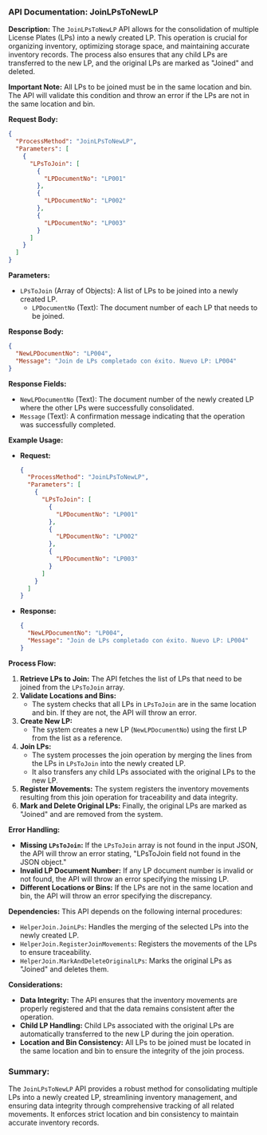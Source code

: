 ### API Documentation: JoinLPsToNewLP

**Description:**
The `JoinLPsToNewLP` API allows for the consolidation of multiple License Plates (LPs) into a newly created LP. This operation is crucial for organizing inventory, optimizing storage space, and maintaining accurate inventory records. The process also ensures that any child LPs are transferred to the new LP, and the original LPs are marked as "Joined" and deleted.

**Important Note:** All LPs to be joined must be in the same location and bin. The API will validate this condition and throw an error if the LPs are not in the same location and bin.

**Request Body:**
```json
{
  "ProcessMethod": "JoinLPsToNewLP",
  "Parameters": [
    {
      "LPsToJoin": [
        {
          "LPDocumentNo": "LP001"
        },
        {
          "LPDocumentNo": "LP002"
        },
        {
          "LPDocumentNo": "LP003"
        }
      ]
    }
  ]
}
```

**Parameters:**

- `LPsToJoin` (Array of Objects): A list of LPs to be joined into a newly created LP.
  - `LPDocumentNo` (Text): The document number of each LP that needs to be joined.

**Response Body:**
```json
{
  "NewLPDocumentNo": "LP004",
  "Message": "Join de LPs completado con éxito. Nuevo LP: LP004"
}
```

**Response Fields:**

- `NewLPDocumentNo` (Text): The document number of the newly created LP where the other LPs were successfully consolidated.
- `Message` (Text): A confirmation message indicating that the operation was successfully completed.

**Example Usage:**

- **Request:**
    ```json
    {
      "ProcessMethod": "JoinLPsToNewLP",
      "Parameters": [
        {
          "LPsToJoin": [
            {
              "LPDocumentNo": "LP001"
            },
            {
              "LPDocumentNo": "LP002"
            },
            {
              "LPDocumentNo": "LP003"
            }
          ]
        }
      ]
    }
    ```

- **Response:**
    ```json
    {
      "NewLPDocumentNo": "LP004",
      "Message": "Join de LPs completado con éxito. Nuevo LP: LP004"
    }
    ```

**Process Flow:**

1. **Retrieve LPs to Join:** The API fetches the list of LPs that need to be joined from the `LPsToJoin` array.
2. **Validate Locations and Bins:** 
   - The system checks that all LPs in `LPsToJoin` are in the same location and bin. If they are not, the API will throw an error.
3. **Create New LP:** 
   - The system creates a new LP (`NewLPDocumentNo`) using the first LP from the list as a reference.
4. **Join LPs:** 
   - The system processes the join operation by merging the lines from the LPs in `LPsToJoin` into the newly created LP.
   - It also transfers any child LPs associated with the original LPs to the new LP.
5. **Register Movements:** The system registers the inventory movements resulting from this join operation for traceability and data integrity.
6. **Mark and Delete Original LPs:** Finally, the original LPs are marked as "Joined" and are removed from the system.

**Error Handling:**

- **Missing `LPsToJoin`:** If the `LPsToJoin` array is not found in the input JSON, the API will throw an error stating, "LPsToJoin field not found in the JSON object."
- **Invalid LP Document Number:** If any LP document number is invalid or not found, the API will throw an error specifying the missing LP.
- **Different Locations or Bins:** If the LPs are not in the same location and bin, the API will throw an error specifying the discrepancy.

**Dependencies:**
This API depends on the following internal procedures:
- `HelperJoin.JoinLPs`: Handles the merging of the selected LPs into the newly created LP.
- `HelperJoin.RegisterJoinMovements`: Registers the movements of the LPs to ensure traceability.
- `HelperJoin.MarkAndDeleteOriginalLPs`: Marks the original LPs as "Joined" and deletes them.

**Considerations:**

- **Data Integrity:** The API ensures that the inventory movements are properly registered and that the data remains consistent after the operation.
- **Child LP Handling:** Child LPs associated with the original LPs are automatically transferred to the new LP during the join operation.
- **Location and Bin Consistency:** All LPs to be joined must be located in the same location and bin to ensure the integrity of the join process.

### Summary:
The `JoinLPsToNewLP` API provides a robust method for consolidating multiple LPs into a newly created LP, streamlining inventory management, and ensuring data integrity through comprehensive tracking of all related movements. It enforces strict location and bin consistency to maintain accurate inventory records.